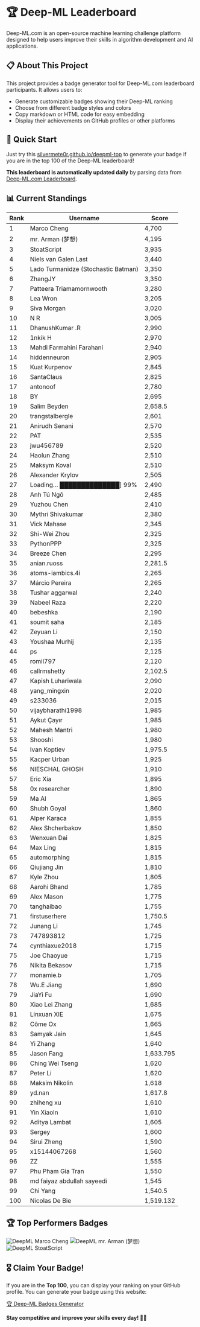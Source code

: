 # 🏆 Deep-ML Leaderboard

Deep-ML.com is an open-source machine learning challenge platform designed to help users improve their skills in algorithm development and AI applications.  

## 📋 About This Project

This project provides a badge generator tool for Deep-ML.com leaderboard participants. It allows users to:
- Generate customizable badges showing their Deep-ML ranking
- Choose from different badge styles and colors
- Copy markdown or HTML code for easy embedding
- Display their achievements on GitHub profiles or other platforms

## 🚀 Quick Start

Just try this [silvermete0r.github.io/deepml-top](silvermete0r.github.io/deepml-top) to generate your badge if you are in the top 100 of the Deep-ML leaderboard!

**This leaderboard is automatically updated daily** by parsing data from [Deep-ML.com Leaderboard](https://www.deep-ml.com/leaderboard).  

## 📊 Current Standings  

<!-- LEADERBOARD_START -->
| Rank | Username | Score |
|------|---------|-------|
| 1 | Marco Cheng | 4,700 |
| 2 | mr. Arman (梦想) | 4,195 |
| 3 | StoatScript | 3,935 |
| 4 | Niels van Galen Last | 3,440 |
| 5 | Lado Turmanidze (Stochastic Batman) | 3,350 |
| 6 | ZhangJY | 3,350 |
| 7 | Patteera Triamamornwooth | 3,280 |
| 8 | Lea Wron | 3,205 |
| 9 | Siva Morgan | 3,020 |
| 10 | N R | 3,005 |
| 11 | DhanushKumar .R | 2,990 |
| 12 | 1nkik H | 2,970 |
| 13 | Mahdi Farmahini Farahani | 2,940 |
| 14 | hiddenneuron | 2,905 |
| 15 | Kuat Kurpenov | 2,845 |
| 16 | SantaClaus | 2,825 |
| 17 | antonoof | 2,780 |
| 18 | BY | 2,695 |
| 19 | Salim Beyden | 2,658.5 |
| 20 | trangstalbergle | 2,601 |
| 21 | Anirudh Senani | 2,570 |
| 22 | PAT | 2,535 |
| 23 | jwu456789 | 2,520 |
| 24 | Haolun Zhang | 2,510 |
| 25 | Maksym Koval | 2,510 |
| 26 | Alexander Krylov | 2,505 |
| 27 | Loading… ██████████████] 99% | 2,490 |
| 28 | Anh Tú Ngô | 2,485 |
| 29 | Yuzhou Chen | 2,410 |
| 30 | Mythri Shivakumar | 2,380 |
| 31 | Vick Mahase | 2,345 |
| 32 | Shi-Wei Zhou | 2,325 |
| 33 | PythonPPP | 2,325 |
| 34 | Breeze Chen | 2,295 |
| 35 | anian.ruoss | 2,281.5 |
| 36 | atoms-iambics.4i | 2,265 |
| 37 | Márcio Pereira | 2,265 |
| 38 | Tushar aggarwal | 2,240 |
| 39 | Nabeel Raza | 2,220 |
| 40 | bebeshka | 2,190 |
| 41 | soumit saha | 2,185 |
| 42 | Zeyuan Li | 2,150 |
| 43 | Youshaa Murhij | 2,135 |
| 44 | ps | 2,125 |
| 45 | romil797 | 2,120 |
| 46 | callrmshetty | 2,102.5 |
| 47 | Kapish Luhariwala | 2,090 |
| 48 | yang_mingxin | 2,020 |
| 49 | s233036 | 2,015 |
| 50 | vijaybharathi1998 | 1,985 |
| 51 | Aykut Çayır | 1,985 |
| 52 | Mahesh Mantri | 1,980 |
| 53 | Shooshi | 1,980 |
| 54 | Ivan Koptiev | 1,975.5 |
| 55 | Kacper Urban | 1,925 |
| 56 | NIESCHAL GHOSH | 1,910 |
| 57 | Eric Xia | 1,895 |
| 58 | 0x researcher | 1,890 |
| 59 | Ma Al | 1,865 |
| 60 | Shubh Goyal | 1,860 |
| 61 | Alper Karaca | 1,855 |
| 62 | Alex Shcherbakov | 1,850 |
| 63 | Wenxuan Dai | 1,825 |
| 64 | Max Ling | 1,815 |
| 65 | automorphing | 1,815 |
| 66 | Qiujiang Jin | 1,810 |
| 67 | Kyle Zhou | 1,805 |
| 68 | Aarohi Bhand | 1,785 |
| 69 | Alex Mason | 1,775 |
| 70 | tanghaibao | 1,755 |
| 71 | firstuserhere | 1,750.5 |
| 72 | Junang Li | 1,745 |
| 73 | 747893812 | 1,725 |
| 74 | cynthiaxue2018 | 1,715 |
| 75 | Joe Chaoyue | 1,715 |
| 76 | Nikita Bekasov | 1,715 |
| 77 | monamie.b | 1,705 |
| 78 | Wu.E Jiang | 1,690 |
| 79 | JiaYi Fu | 1,690 |
| 80 | Xiao Lei Zhang | 1,685 |
| 81 | Linxuan XIE | 1,675 |
| 82 | Côme Ox | 1,665 |
| 83 | Samyak Jain | 1,645 |
| 84 | Yi Zhang | 1,640 |
| 85 | Jason Fang | 1,633.795 |
| 86 | Ching Wei Tseng | 1,620 |
| 87 | Peter Li | 1,620 |
| 88 | Maksim Nikolin | 1,618 |
| 89 | yd.nan | 1,617.8 |
| 90 | zhiheng xu | 1,610 |
| 91 | Yin Xiaoln | 1,610 |
| 92 | Aditya Lambat | 1,605 |
| 93 | Sergey | 1,600 |
| 94 | Sirui Zheng | 1,590 |
| 95 | x15144067268 | 1,560 |
| 96 | ZZ | 1,555 |
| 97 | Phu Pham Gia Tran | 1,550 |
| 98 | md faiyaz abdullah sayeedi | 1,545 |
| 99 | Chi Yang | 1,540.5 |
| 100 | Nicolas De Bie | 1,519.132 |
<!-- LEADERBOARD_END -->

## 🏆 Top Performers Badges

<!-- BADGES_START -->
![DeepML Marco Cheng](https://img.shields.io/badge/dynamic/json?url=https%3A%2F%2Fraw.githubusercontent.com%2Fsilvermete0r%2Fdeepml-top%2Fmain%2Fbadges.json&query=%24.4091c1a21900bd2c7d3f4e343acddda1.label&prefix=Rank%20&style=for-the-badge&label=%F0%9F%9A%80%20DeepML&color=blue&link=https%3A%2F%2Fwww.deep-ml.com%2Fleaderboard)
![DeepML mr. Arman (梦想)](https://img.shields.io/badge/dynamic/json?url=https%3A%2F%2Fraw.githubusercontent.com%2Fsilvermete0r%2Fdeepml-top%2Fmain%2Fbadges.json&query=%24.1247b1b5b9cd95e98d7ff7438207406f.label&prefix=Rank%20&style=for-the-badge&label=%F0%9F%9A%80%20DeepML&color=blue&link=https%3A%2F%2Fwww.deep-ml.com%2Fleaderboard)
![DeepML StoatScript](https://img.shields.io/badge/dynamic/json?url=https%3A%2F%2Fraw.githubusercontent.com%2Fsilvermete0r%2Fdeepml-top%2Fmain%2Fbadges.json&query=%24.2561d6c634fa6c4eb794454446029d95.label&prefix=Rank%20&style=for-the-badge&label=%F0%9F%9A%80%20DeepML&color=blue&link=https%3A%2F%2Fwww.deep-ml.com%2Fleaderboard)
<!-- BADGES_END -->

## 🎖 Claim Your Badge!  

If you are in the **Top 100**, you can display your ranking on your GitHub profile. You can generate your badge using this website:

[🏆 Deep-ML Badges Generator](https://silvermete0r.github.io/deepml-top/)

**Stay competitive and improve your skills every day! 🚀🔥**